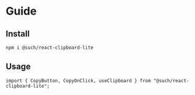 # Guide

## Install

```bash
npm i @such/react-clipboard-lite
```

## Usage

```tsx
import { CopyButton, CopyOnClick, useClipboard } from "@such/react-clipboard-lite";
```
